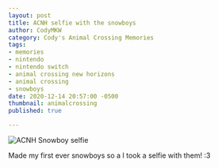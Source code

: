 ```yaml
---
layout: post
title: ACNH selfie with the snowboys
author: CodyMKW
category: Cody's Animal Crossing Memories
tags:
- memories
- nintendo
- nintendo switch
- animal crossing new horizons
- animal crossing
- snowboys
date: 2020-12-14 20:57:00 -0500
thumbnail: animalcrossing
published: true

---
```

![ACNH Snowboy selfie](https://pbs.twimg.com/media/EpPjSnyVoAEv8MK?format=jpg&name=large)

Made my first ever snowboys so a I took a selfie with them! :3
